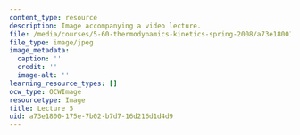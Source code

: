 ```yaml
---
content_type: resource
description: Image accompanying a video lecture.
file: /media/courses/5-60-thermodynamics-kinetics-spring-2008/a73e1800175e7b02b7d716d216d1d4d9_lec05_th.jpg
file_type: image/jpeg
image_metadata:
  caption: ''
  credit: ''
  image-alt: ''
learning_resource_types: []
ocw_type: OCWImage
resourcetype: Image
title: Lecture 5
uid: a73e1800-175e-7b02-b7d7-16d216d1d4d9
---
```

